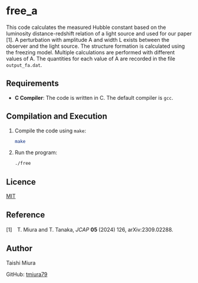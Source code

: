 # free_a

This code calculates the measured Hubble constant based on the luminosity distance-redshift relation of a light source and used for our paper [1]. 
A perturbation with amplitude A and width L exists between the observer and the light source. 
The structure formation is calculated using the freezing model.
Multiple calculations are performed with different values of A.
The quantities for each value of A are recorded in the file `output_fa.dat`.


## Requirements

- **C Compiler**: The code is written in C. The default compiler is `gcc`.

## Compilation and Execution

1. Compile the code using `make`:
    ```bash
    make
    ```
2. Run the program:
    ```bash
    ./free
    ```

## Licence

[MIT](https://github.com/tmiura79/IHC/blob/main/LICENSE)

## Reference
[1]　T. Miura and T. Tanaka, *JCAP* **05** (2024) 126, arXiv:2309.02288.

## Author

Taishi Miura

GitHub: [tmiura79](https://github.com/tmiura79)

